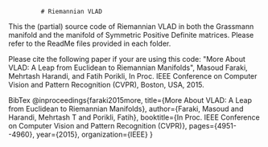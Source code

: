              # Riemannian VLAD
This the (partial) source code of Riemannian VLAD in both the Grassmann manifold and the manifold of Symmetric Positive Definite matrices.
Please refer to the ReadMe files provided in each folder.

Please cite the following paper if your are using this code:
"More About VLAD: A Leap from Euclidean to Riemannian Manifolds", 
Masoud Faraki, Mehrtash Harandi, and Fatih Porikli, 
In Proc. IEEE Conference on Computer Vision and Pattern Recognition
(CVPR), Boston, USA, 2015.

 BibTex
@inproceedings{faraki2015more,
  title={More About VLAD: A Leap from Euclidean to Riemannian Manifolds},
  author={Faraki, Masoud and Harandi, Mehrtash T and Porikli, Fatih},
  booktitle={In Proc. IEEE Conference on Computer Vision and Pattern Recognition (CVPR)},
  pages={4951--4960},
  year={2015},
  organization={IEEE}
}
